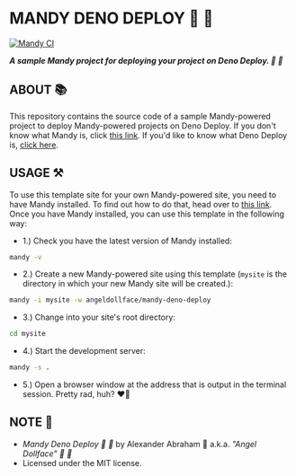 # MANDY DENO DEPLOY :sauropod: :rocket:

[![Mandy CI](https://github.com/angeldollface/mandy-deno-deploy/actions/workflows/main.yml/badge.svg)](https://github.com/angeldollface/mandy-deno-deploy/actions/workflows/main.yml)

***A sample Mandy project for deploying your project on Deno Deploy. :sauropod: :rocket:***

## ABOUT :books:

This repository contains the source code of a sample Mandy-powered project to deploy Mandy-powered projects on Deno Deploy. If you don't know what Mandy is, click [this link](https://angeldollface.art/mandys-house). If you'd like to know what Deno Deploy is, [click here](https://deno.com/deploy).

## USAGE :hammer_and_pick:

To use this template site for your own Mandy-powered site, you need to have Mandy installed. To find out how to do that, head over to [this link](https://angeldollface.art/mandys-house/documentation/installation). Once you have Mandy installed, you can use this template in the following way:

- 1.) Check you have the latest version of Mandy installed:

```bash
mandy -v
```

- 2.) Create a new Mandy-powered site using this template (`mysite` is the directory in which your new Mandy site will be created.):

```bash
mandy -i mysite -w angeldollface/mandy-deno-deploy
```

- 3.) Change into your site's root directory:

```bash
cd mysite
````

- 4.) Start the development server:

```bash
mandy -s .
```

- 5.) Open a browser window at the address that is output in the terminal session. Pretty rad, huh? :heart_on_fire:

## NOTE :scroll:

- *Mandy Deno Deploy :sauropod: :rocket:* by Alexander Abraham :black_heart: a.k.a. *"Angel Dollface" :dolls: :ribbon:*
- Licensed under the MIT license.